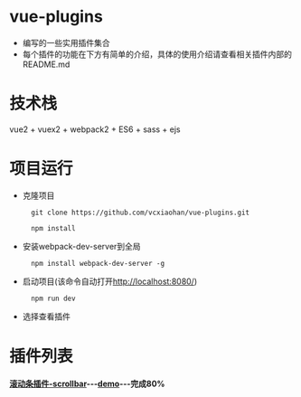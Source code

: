 # vue-plugins
* 编写的一些实用插件集合
* 每个插件的功能在下方有简单的介绍，具体的使用介绍请查看相关插件内部的README.md

# 技术栈
vue2 + vuex2 + webpack2 + ES6 + sass + ejs

# 项目运行

* 克隆项目

	    git clone https://github.com/vcxiaohan/vue-plugins.git  

		npm install

* 安装webpack-dev-server到全局
	
		npm install webpack-dev-server -g

* 启动项目(该命令自动打开[http://localhost:8080/](http://localhost:8080/))

		npm run dev

* 选择查看插件

# 插件列表

#### [滚动条插件-scrollbar]()---[demo]()---完成80%


